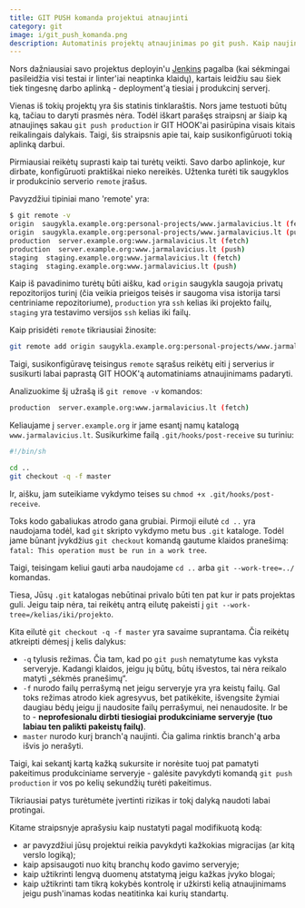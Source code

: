 ```yaml
---
title: GIT PUSH komanda projektui atnaujinti
category: git
image: i/git_push_komanda.png
description: Automatinis projektų atnaujinimas po git push. Kaip naujinti produkcines sistemas vien tik git push pagalba (reikia ssh priėjimo).
---
```


Nors dažniausiai savo projektus deployin'u [Jenkins](http://jenkins-ci.org/) pagalba (kai sėkmingai pasileidžia visi testai ir linter'iai neaptinka klaidų), kartais leidžiu sau šiek tiek tingesnę darbo aplinką - deployment'ą tiesiai į produkcinį serverį.

Vienas iš tokių projektų yra šis statinis tinklaraštis. Nors jame testuoti būtų ką, tačiau to daryti prasmės nėra. Todėl iškart parašęs straipsnį ar šiaip ką atnaujinęs sakau `git push production` ir GIT HOOK'ai pasirūpina visais kitais reikalingais dalykais. Taigi, šis straipsnis apie tai, kaip susikonfigūruoti tokią aplinką darbui.

Pirmiausiai reikėtų suprasti kaip tai turėtų veikti. Savo darbo aplinkoje, kur dirbate, konfigūruoti praktiškai nieko nereikės. Užtenka turėti tik saugyklos ir produkcinio serverio `remote` įrašus.

Pavyzdžiui tipiniai mano 'remote' yra:

```bash
$ git remote -v
origin  saugykla.example.org:personal-projects/www.jarmalavicius.lt (fetch)
origin  saugykla.example.org:personal-projects/www.jarmalavicius.lt (push)
production  server.example.org:www.jarmalavicius.lt (fetch)
production  server.example.org:www.jarmalavicius.lt (push)
staging  staging.example.org:www.jarmalavicius.lt (fetch)
staging  staging.example.org:www.jarmalavicius.lt (push)
```

Kaip iš pavadinimo turėtų būti aišku, kad `origin` saugykla saugoja privatų repozitorijos turinį (čia veikia prieigos teisės ir saugoma visa istorija tarsi centriniame repozitoriume), `production` yra `ssh` kelias iki projekto failų, `staging` yra testavimo versijos `ssh` kelias iki failų.

Kaip prisidėti `remote` tikriausiai žinosite:

```bash
git remote add origin saugykla.example.org:personal-projects/www.jarmalavicius.lt
```

Taigi, susikonfigūravę teisingus `remote` sąrašus reikėtų eiti į serverius ir susikurti labai paprastą GIT HOOK'ą automatiniams atnaujinimams padaryti.

Analizuokime šį užrašą iš `git remove -v` komandos:

```bash
production  server.example.org:www.jarmalavicius.lt (fetch)
```

Keliaujame į `server.example.org` ir jame esantį namų katalogą `www.jarmalavicius.lt`. Susikurkime failą `.git/hooks/post-receive` su turiniu:

```bash
#!/bin/sh

cd ..
git checkout -q -f master
```

Ir, aišku, jam suteikiame vykdymo teises su `chmod +x .git/hooks/post-receive`.

Toks kodo gabaliukas atrodo gana grubiai. Pirmoji eilutė `cd ..` yra naudojama
todėl, kad `git` skripto vykdymo metu bus `.git` kataloge. Todėl jame būnant įvykdžius `git checkout` komandą gautume klaidos pranešimą: `fatal: This operation must be run in a work tree`.

Taigi, teisingam keliui gauti arba naudojame `cd ..` arba `git --work-tree=../` komandas.

Tiesa, Jūsų `.git` katalogas nebūtinai privalo būti ten pat kur ir pats projektas guli. Jeigu taip nėra, tai reikėtų antrą eilutę pakeisti į `git --work-tree=/kelias/iki/projekto`.

Kita eilutė `git checkout -q -f master` yra savaime suprantama. Čia reikėtų atkreipti dėmesį į kelis dalykus:

* `-q` tylusis režimas. Čia tam, kad po `git push` nematytume kas vyksta serveryje. Kadangi klaidos, jeigu jų būtų, būtų išvestos, tai nėra reikalo matyti „sėkmės pranešimų“.
* `-f` nurodo failų perrašymą net jeigu serveryje yra yra keistų failų. Gal toks režimas atrodo kiek agresyvus, bet patikėkite, išvengsite žymiai daugiau bėdų jeigu jį naudosite failų perrašymui, nei nenaudosite. Ir be to - **neprofesionalu dirbti tiesiogiai produkciniame serveryje (tuo labiau ten palikti pakeistų failų)**.
* `master` nurodo kurį branch'ą naujinti. Čia galima rinktis branch'ą arba išvis jo nerašyti.

Taigi, kai sekantį kartą kažką sukursite ir norėsite tuoj pat pamatyti pakeitimus produkciniame serveryje - galėsite pavykdyti komandą `git push production` ir vos po kelių sekundžių turėti pakeitimus.

Tikriausiai patys turėtumėte įvertinti rizikas ir tokį dalyką naudoti labai protingai.

Kitame straipsnyje aprašysiu kaip nustatyti pagal modifikuotą kodą:

* ar pavyzdžiui jūsų projektui reikia pavykdyti kažkokias migracijas (ar kitą verslo logiką);
* kaip apsisaugoti nuo kitų branchų kodo gavimo serveryje;
* kaip užtikrinti lengvą duomenų atstatymą jeigu kažkas įvyko blogai;
* kaip užtikrinti tam tikrą kokybės kontrolę ir užkirsti kelią atnaujinimams jeigu push'inamas kodas neatitinka kai kurių standartų.
